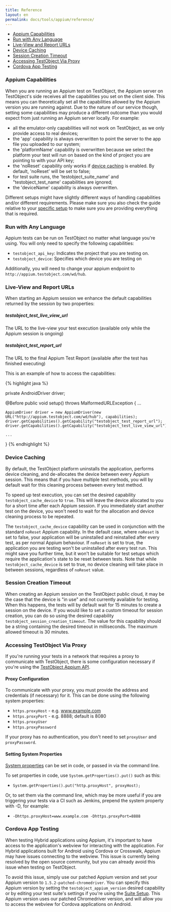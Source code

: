 ```yaml
---
title: Reference
layout: en
permalink: docs/tools/appium/reference/
---
```


<ul>
	<li><a href="#appium-capabilities">Appium Capabilities</a></li>
	<li><a href="#run-with-any-language">Run with Any Language</a></li>
	<li><a href="#live-view-and-report-urls">Live-View and Report URLs</a></li>
	<li><a href="#device-caching">Device Caching</a></li>
	<li><a href="#session-creation-timeout">Session Creation Timeout</a></li>
  	<li><a href="#accessing-testobject-via-proxy">Accessing TestObject Via Proxy</a></li>
	<li><a href="#cordova-app-testing">Cordova App Testing</a></li>
</ul>

<h3 id="appium-capabilities">Appium Capabilities</h3>
When you are running an Appium test on TestObject, the Appium server on TestObject's side receives all the capabilities you set on the client side. This means you can theoretically set all the capabilities allowed by the Appium version you are running against. Due to the nature of our service though, setting some capabilities may produce a different outcome than you would expect from just running an Appium server locally. For example:

- all the emulator-only capabilities will not work on TestObject, as we only provide access to real devices;
- the 'app' capability is always overwritten to point the server to the app file you uploaded to our system;
- the 'platformName' capability is overwritten because we select the platform your test will run on based on the kind of project you are pointing to with your API key;
- the 'noReset' capability only works if [device caching](#device-caching) is enabled. By default, 'noReset' will be set to false;
- for test suite runs, the 'testobject_suite_name' and "testobject_test_name' capabilities are ignored;
- the 'deviceName' capability is always overwritten.

Different setups might have slightly different ways of handling capabilities and/or different requirements. Please make sure you also check the guide relative to your [specific setup](/docs/tools/appium/setups/) to make sure you are providing everything that is required.

<h3 id="run-with-any-language">Run with Any Language</h3>

Appium tests can be run on TestObject no matter what language you're using. You will only need to specify the following capabilities:

- `testobject_api_key`: Indicates the project that you are testing on.
- `testobject_device`: Specifies which device you are testing on

Additionally, you will need to change your appium endpoint to `http://appium.testobject.com/wd/hub`.

<h3 id="live-view-and-report-urls">Live-View and Report URLs</h3>

When starting an Appium session we enhance the default capabilities returned by the session by two properties:


<h5>testobject_test_live_view_url</h5>

The URL to the live-view your test execution (available only while the Appium session is ongoing)


<h5>testobject_test_report_url</h5>

The URL to the final Appium Test Report (available after the test has finished executing)


This is an example of how to access the capabilities:

{% highlight java %}

private AndroidDriver driver;

@Before
public void setup() throws MalformedURLException {
	...

	AppiumDriver driver = new AppiumDriver(new URL("http://appium.testobject.com/wd/hub"), capabilities);
	driver.getCapabilities().getCapability("testobject_test_report_url");
	driver.getCapabilities().getCapability("testobject_test_live_view_url");

	...
}
{% endhighlight %}

<h3 id="device-caching">Device Caching</h3>

By default, the TestObject platform uninstalls the application, performs device cleaning, and de-allocates the device between every Appium session. This means that if you have multiple test methods, you will by default wait for this cleaning process between every test method.

To speed up test execution, you can set the desired capability `testobject_cache_device` to `true`. This will leave the device allocated to you for a short time after each Appium session. If you immediately start another test on the device, you won't need to wait for the allocation and device cleaning process to be repeated.

The `testobject_cache_device` capability can be used in conjunction with the standard `noReset` Appium capability. In the default case, where `noReset` is set to false, your application will be uninstalled and reinstalled after every test, as per normal Appium behaviour. If `noReset` is set to true, the application you are testing won't be uninstalled after every test run. This might save you further time, but it won't be suitable for test setups which require the application's state to be reset between tests. Note that while `testobject_cache_device` is set to true, no device cleaning will take place in between sessions, regardless of `noReset` value.

<h3 id="session-creation-timeout">Session Creation Timeout</h3>

When creating an Appium session on the TestObject public cloud, it may be the case that the device is "in use" and not currently available for testing. When this happens, the tests will by default wait for 15 minutes to create a session on the device. If you would like to set a custom timeout for session creation, you can do so using the desired capability `testobject_session_creation_timeout`. The value for this capability should be a string containing the desired timeout in milliseconds. The maximum allowed timeout is 30 minutes.

<h3 id="accessing-testobject-via-proxy">Accessing TestObject Via Proxy</h3>

If you're running your tests in a network that requires a proxy to communicate with TestObject, there is some configuration
necessary if you're using the [TestObject Appium API](https://github.com/testobject/testobject-appium-java-api).

<h4>Proxy Configuration</h4>

To communicate with your proxy, you must provide the address and credentials (if necessary) for it. This can be done using
the following system properties:

* `https.proxyHost` - e.g. www.example.com
* `https.proxyPort` - e.g. 8888; default is 8080
* `https.proxyUser`
* `https.proxyPassword`

If your proxy has no authentication, you don't need to set `proxyUser` and `proxyPassword`.

<h4>Setting System Properties</h4>

[System properties](https://docs.oracle.com/javase/tutorial/essential/environment/sysprop.html) can be set in code, or
passed in via the command line.

To set properties in code, use `System.getProperties().put()` such as this:

* `System.getProperties().put("http.proxyHost", proxyHost);`

Or, to set them via the command line, which may be more useful if you are triggering your tests via a CI such as Jenkins,
prepend the system property with -D, for example:

* `-Dhttps.proxyHost=www.example.com -Dhttps.proxyPort=8888`

<h3 id="cordova-app-testing">Cordova App Testing</h3>

When testing Hybrid applications using Appium, it's important to have access to the application's webview for interacting with the application. For Hybrid applications built for Android using Cordova or Crosswalk, Appium may have issues connecting to the webview. This issue is currently being resolved by the open source community, but you can already avoid this issue when testing on TestObject. 

To avoid this issue, simply use our patched Appium version and set your Appium version to `1.5.2-patched-chromedriver`. You can specify this Appium version by setting the `testobject_appium_version` desired capability or by editing your test suite's settings if you're using the [Suite Setup](/docs/tools/appium/setups/suite-setups). This Appium version uses our patched Chromedriver version, and will allow you to access the webview for Cordova applications on Android.
